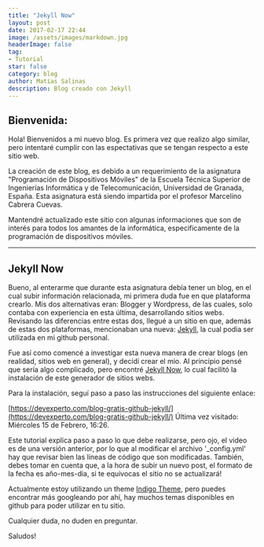 ```yaml
---
title: "Jekyll Now"
layout: post
date: 2017-02-17 22:44
image: /assets/images/markdown.jpg
headerImage: false
tag:
- Tutorial
star: false
category: blog
author: Matías Salinas
description: Blog creado con Jekyll
---
```


## Bienvenida:

Hola!
Bienvenidos a mi nuevo blog. Es primera vez que realizo algo similar, pero intentaré cumplir con las espectativas que se tengan respecto a este sitio web. 

La creación de este blog, es debido a un requerimiento de la asignatura "Programación de Dispositivos Móviles" de la Escuela Técnica Superior de Ingenierías Informática y de Telecomunicación, Universidad de Granada, España. Esta asignatura está siendo impartida por el profesor Marcelino Cabrera Cuevas.

Mantendré actualizado este sitio con algunas informaciones que son de interés para todos los amantes de la informática, especificamente de la programación de dispositivos móviles.

---

## Jekyll Now

Bueno, al enterarme que durante esta asignatura debía tener un blog, en el cual subir información relacionada, mi primera duda fue en que plataforma crearlo. Mis dos alternativas eran: Blogger y Wordpress, de las cuales, solo contaba con experiencia en esta última, desarrollando sitios webs. Revisando las diferencias entre estas dos, llegué a un sitio en que, además de estas dos plataformas, mencionaban una nueva: [Jekyll](https://jekyllrb.com/), la cual podia ser utilizada en mi github personal.

Fue así como comencé a investigar esta nueva manera de crear blogs (en realidad, sitios web en general), y decidí crear el mio. Al principio pensé que sería algo complicado, pero encontré [Jekyll Now](http://www.jekyllnow.com/), lo cual facilitó la instalación de este generador de sitios webs.

Para la instalación, seguí paso a paso las instrucciones del siguiente enlace:

[https://devexperto.com/blog-gratis-github-jekyll/](https://devexperto.com/blog-gratis-github-jekyll/)
Última vez visitado: Miércoles 15 de Febrero, 16:26.

Este tutorial explica paso a paso lo que debe realizarse, <span class="evidence">pero ojo, el video es de una versión anterior</span>, por lo que al modificar el archivo '_config.yml' hay que revisar bien las lineas de código que son modificadas. También, debes tomar en cuenta que, a la hora de subir un nuevo post, el formato de la fecha es año-mes-dia, si te equivocas el sitio no se actualizará!

Actualmente estoy utilizando un theme [Indigo Theme](https://github.com/sergiokopplin/indigo), pero puedes encontrar más googleando por ahí, hay muchos temas disponibles en github para poder utilizar en tu sitio. 

Cualquier duda, no duden en preguntar.

Saludos!


[1]: http://daringfireball.net/projects/markdown/
[2]: http://www.fileformat.info/info/unicode/char/2163/index.htm
[3]: http://www.markitdown.net/
[4]: http://daringfireball.net/projects/markdown/basics
[5]: http://daringfireball.net/projects/markdown/syntax
[6]: http://kune.fr/wp-content/uploads/2013/10/ghost-blog.jpg

